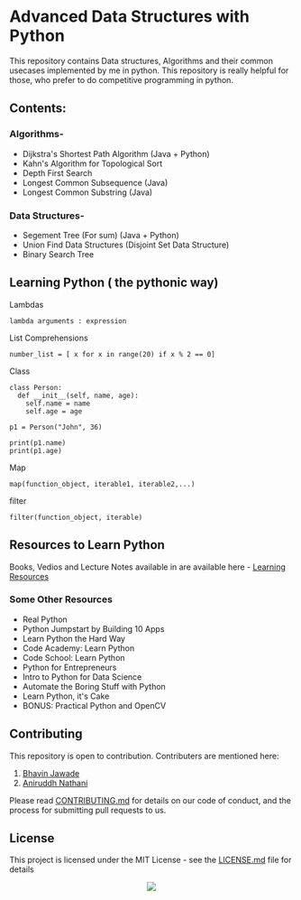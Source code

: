 # Advanced Data Structures with Python

This repository contains Data structures, Algorithms and their common usecases implemented by me in python. This repository is really helpful for those, who prefer to do competitive programming in python. 

## Contents:

### Algorithms-

* Dijkstra's Shortest Path Algorithm (Java + Python)
* Kahn's Algorithm for Topological Sort
* Depth First Search
* Longest Common Subsequence (Java)
* Longest Common Substring (Java)

### Data Structures-

* Segement Tree (For sum) (Java + Python)
* Union Find Data Structures (Disjoint Set Data Structure)
* Binary Search Tree

## Learning Python ( the pythonic way)

Lambdas <br>
```
lambda arguments : expression
```

List Comprehensions <br>
```
number_list = [ x for x in range(20) if x % 2 == 0]
```

Class <br>
```
class Person:
  def __init__(self, name, age):
    self.name = name
    self.age = age

p1 = Person("John", 36)

print(p1.name)
print(p1.age)
```
Map <br>
```
map(function_object, iterable1, iterable2,...)
```

filter <br>
```
filter(function_object, iterable)
```
## Resources to Learn Python

Books, Vedios and Lecture Notes available in are available here - [Learning Resources](https://github.com/bhavinjawade/Advanced-Data-Structures-with-Python/tree/master/Learning%20Resources)

### Some Other Resources 

* Real Python
* Python Jumpstart by Building 10 Apps
* Learn Python the Hard Way
* Code Academy: Learn Python
* Code School: Learn Python
* Python for Entrepreneurs
* Intro to Python for Data Science
* Automate the Boring Stuff with Python
* Learn Python, it's Cake
* BONUS: Practical Python and OpenCV
 

## Contributing

This repository is open to contribution.
Contributers are mentioned here:  

1) [Bhavin Jawade](https://www.linkedin.com/in/bhavinjawade/)
2) [Aniruddh Nathani](https://www.linkedin.com/in/aniruddh-n-b7626699/)

Please read [CONTRIBUTING.md](https://gist.github.com/PurpleBooth/b24679402957c63ec426) for details on our code of conduct, and the process for submitting pull requests to us.

## License

This project is licensed under the MIT License - see the [LICENSE.md](LICENSE.md) file for details

<div style="text-align:center"><img src ="http://www.pngall.com/wp-content/uploads/2016/05/Python-Logo-PNG-Image.png" /></div>